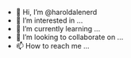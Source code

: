 - 👋 Hi, I’m @haroldalenerd
- 👀 I’m interested in ...
- 🌱 I’m currently learning ...
- 💞️ I’m looking to collaborate on ...
- 📫 How to reach me ...

<!---
haroldalenerd/haroldalenerd is a ✨ special ✨ repository because its `README.md` (this file) appears on your GitHub profile.
You can click the Preview link to take a look at your changes.
--->
